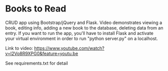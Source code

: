 # Books to Read
CRUD app using Bootstrap/jQuery and Flask. Video demonstrates viewing a book, editing info, adding a new book to the database, deleting data from an entry. If you want to run the app, you'll have to install Flask and activate your virtual environment in order to run "python server.py" on a localhost. <br>

Link to video: https://www.youtube.com/watch?v=l2Vo8R9XPG0&feature=youtu.be

See requirements.txt for detail